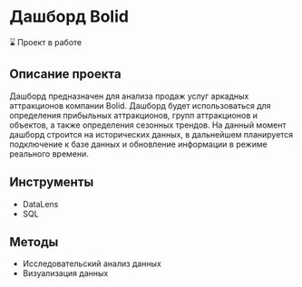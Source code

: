 # Дашборд Bolid


⌛ Проект в работе


## Описание проекта
Дашборд предназначен для анализа продаж услуг аркадных аттракционов компании Bolid. Дашборд будет использоваться для определения прибыльных аттракционов, групп аттракционов и объектов, а также определения сезонных трендов. На данный момент дашборд строится на исторических данных, в дальнейшем планируется подключение к базе данных и обновление информации в режиме реального времени.

## Инструменты
- DataLens
- SQL

## Методы
- Исследовательский анализ данных
- Визуализация данных
